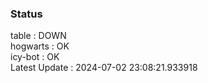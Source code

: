 ### Status


table : DOWN  
hogwarts : OK  
icy-bot : OK  
Latest Update : 2024-07-02 23:08:21.933918
